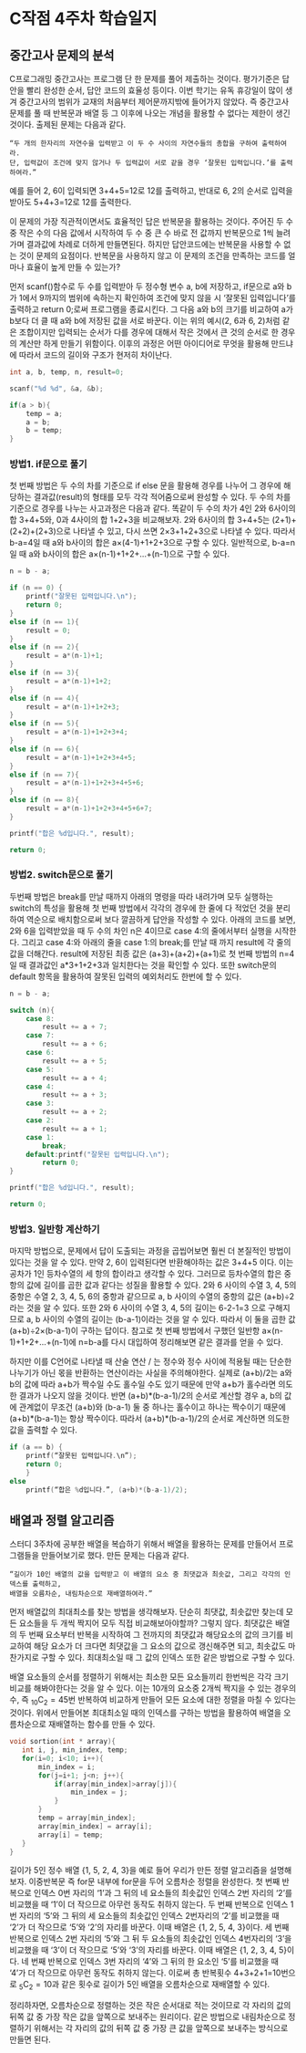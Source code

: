 # C작점 4주차 학습일지

## 중간고사 문제의 분석

 C프로그래밍 중간고사는 프로그램 단 한 문제를 풀어 제출하는 것이다. 평가기준은 답안을 빨리 완성한 순서, 답안 코드의 효율성 등이다. 이번 학기는 유독 휴강일이 많이 생겨 중간고사의 범위가 교재의 처음부터 제어문까지밖에 들어가지 않았다. 즉 중간고사 문제를 풀 때 반복문과 배열 등 그 이후에 나오는 개념을 활용할 수 없다는 제한이 생긴 것이다. 출제된 문제는 다음과 같다. 

```
“두 개의 한자리의 자연수을 입력받고 이 두 수 사이의 자연수들의 총합을 구하여 출력하여라.
단, 입력값이 조건에 맞지 않거나 두 입력값이 서로 같을 경우 ‘잘못된 입력입니다.’를 출력하여라.” 
```

예를 들어 2, 6이 입력되면 3+4+5=12로 12를 출력하고, 반대로 6, 2의 순서로 입력을 받아도 5+4+3=12로 12를 출력한다. 

 이 문제의 가장 직관적이면서도 효율적인 답은 반복문을 활용하는 것이다. 주어진 두 수 중 작은 수의 다음 값에서 시작하여 두 수 중 큰 수 바로 전 값까지 반복문으로 1씩 늘려가며 결과값에 차례로 더하게 만들면된다. 하지만 답안코드에는 반복문을 사용할 수 없는 것이 문제의 요점이다. 반복문을 사용하지 않고 이 문제의 조건을 만족하는 코드를 얼마나 효율이 높게 만들 수 있는가?


 먼저 scanf()함수로 두 수를 입력받아 두 정수형 변수 a, b에 저장하고, if문으로 a와 b가 1에서 9까지의 범위에 속하는지 확인하여 조건에 맞지 않을 시 ‘잘못된 입력입니다’를 출력하고 return 0;로써 프로그램을 종료시킨다. 그 다음 a와 b의 크기를 비교하여 a가 b보다 더 클 때 a와 b에 저장된 값을 서로 바꾼다. 이는 위의 예시(2, 6과 6, 2)처럼 같은 조합이지만 입력되는 순서가 다를 경우에 대해서 작은 것에서 큰 것의 순서로 한 경우의 계산만 하게 만들기 위함이다. 이후의 과정은 어떤 아이디어로 무엇을 활용해 만드냐에 따라서 코드의 길이와 구조가 현저히 차이난다.

```c
int a, b, temp, n, result=0;

scanf("%d %d", &a, &b);

if(a > b){
	temp = a;
	a = b;
	b = temp;
}
```



### 방법1. if문으로 풀기

 첫 번째 방법은 두 수의 차를 기준으로 if else 문을 활용해 경우를 나누어 그 경우에 해당하는 결과값(result)의 형태를 모두 각각 적어줌으로써 완성할 수 있다. 두 수의 차를 기준으로 경우를 나누는 사고과정은 다음과 같다. 똑같이 두 수의 차가 4인 2와 6사이의 합 3+4+5와, 0과 4사이의 합 1+2+3을 비교해보자. 2와 6사이의 합 3+4+5는 (2+1)+(2+2)+(2+3)으로 나타낼 수 있고, 다시 쓰면 2×3+1+2+3으로 나타낼 수 있다. 따라서 b-a=4일 때 a와 b사이의 합은 a×(4-1)+1+2+3으로 구할 수 있다. 일반적으로, b-a=n일 때 a와 b사이의 합은 a×(n-1)+1+2+…+(n-1)으로 구할 수 있다. 

```c
n = b - a;

if (n == 0) {
	printf("잘못된 입력입니다.\n");
	return 0;
}
else if (n == 1){
	result = 0;
}
else if (n == 2){
	result = a*(n-1)+1;
}
else if (n == 3){
	result = a*(n-1)+1+2;
}
else if (n == 4){
	result = a*(n-1)+1+2+3;
}
else if (n == 5){
	result = a*(n-1)+1+2+3+4;
}
else if (n == 6){
	result = a*(n-1)+1+2+3+4+5;
}
else if (n == 7){
	result = a*(n-1)+1+2+3+4+5+6;
}
else if (n == 8){
	result = a*(n-1)+1+2+3+4+5+6+7;
}

printf("합은 %d입니다.", result);

return 0;
```



### 방법2. switch문으로 풀기

 두번째 방법은 break를 만날 때까지 아래의 명령을 따라 내려가며 모두 실행하는 switch의 특성을 활용해 첫 번째 방법에서 각각의 경우에 한 줄에 다 적었던 것을 분리하여 역순으로 배치함으로써 보다 깔끔하게 답안을 작성할 수 있다. 아래의 코드를 보면, 2와 6을 입력받았을 때 두 수의 차인 n은 4이므로 case 4:의 줄에서부터 실행을 시작한다. 그리고 case 4:와 아래의 줄을 case 1:의 break;를 만날 때 까지 result에 각 줄의 값을 더해간다. result에 저장된 최종 값은 (a+3)+(a+2)+(a+1)로 첫 번째 방법의 n=4일 때 결과값인 a*3+1+2+3과 일치한다는 것을 확인할 수 있다. 또한 switch문의 default 항목을 활용하여 잘못된 입력의 예외처리도 한번에 할 수 있다.

```c
n = b - a;

switch (n){
	case 8:
		result += a + 7;
	case 7:
		result += a + 6;
	case 6:
		result += a + 5;
	case 5:
		result += a + 4;
	case 4:
		result += a + 3;
	case 3:
		result += a + 2;
	case 2:
		result += a + 1;
	case 1:
		break;
	default:printf("잘못된 입력입니다.\n"); 
		return 0;
}

printf("합은 %d입니다.", result);

return 0;
```



### 방법3. 일반항 계산하기

 마지막 방법으로, 문제에서 답이 도출되는 과정을 곱씹어보면 훨씬 더 본질적인 방법이 있다는 것을 알 수 있다. 만약 2, 6이 입력된다면 반환해야하는 값은 3+4+5 이다. 이는 공차가 1인 등차수열의 세 항의 합이라고 생각할 수 있다. 그러므로 등차수열의 합은 중항의 값에 길이를 곱한 값과 같다는 성질을 활용할 수 있다. 2와 6 사이의 수열 3, 4, 5의 중항은 수열 2, 3, 4, 5, 6의 중항과 같으므로 a, b 사이의 수열의 중항의 값은 (a+b)÷2라는 것을 알 수 있다. 또한 2와 6 사이의 수열 3, 4, 5의 길이는 6-2-1=3 으로 구해지므로  a, b 사이의 수열의 길이는 (b-a-1)이라는 것을 알 수 있다. 따라서 이 둘을 곱한 값 (a+b)÷2×(b-a-1)이 구하는 답이다. 참고로 첫 번째 방법에서 구했던 일반항 a×(n-1)+1+2+…+(n-1)에 n=b-a를 다시 대입하여 정리해보면 같은 결과를 얻을 수 있다.

 하지만 이를 C언어로 나타낼 때 산술 연산 / 는 정수와 정수 사이에 적용될 때는 단순한 나누기가 아닌 몫을 반환하는 연산이라는 사실을 주의해야한다. 실제로 (a+b)/2는 a와 b의 값에 따라 a+b가 짝수일 수도 홀수일 수도 있기 때문에 만약 a+b가 홀수라면 의도한 결과가 나오지 않을 것이다. 반면 (a+b)\*(b-a-1)/2의 순서로 계산할 경우 a, b의 값에 관계없이 무조건 (a+b)와 (b-a-1) 둘 중 하나는 홀수이고 하나는 짝수이기 때문에 (a+b)\*(b-a-1)는 항상 짝수이다. 따라서 (a+b)*(b-a-1)/2의 순서로 계산하면 의도한 값을 출력할 수 있다.

```c
if (a == b) {
	printf(“잘못된 입력입니다.\n”);
	return 0;
	}
else
	printf(“합은 %d입니다.”, (a+b)*(b-a-1)/2);
```





## 배열과 정렬 알고리즘

 스터디 3주차에 공부한 배열을 복습하기 위해서 배열을 활용하는 문제를 만들어서 프로그램들을 만들어보기로 했다. 만든 문제는 다음과 같다. 

```
“길이가 10인 배열의 값을 입력받고 이 배열의 요소 중 최댓값과 최솟값, 그리고 각각의 인덱스를 출력하고,
배열을 오름차순, 내림차순으로 재배열하여라.” 
```

 먼저 배열값의 최대최소를 찾는 방법을 생각해보자. 단순히 최댓값, 최솟값만 찾는데 모든 요소들을 두 개씩 짝지어 모두 직접 비교해보아야할까? 그렇지 않다. 최댓값은 배열의 두 번째 요소부터 반복을 시작하여 그 전까지의 최댓값과 해당요소의 값의 크기를 비교하여 해당 요소가 더 크다면 최댓값을 그 요소의 값으로 갱신해주면 되고, 최솟값도 마찬가지로 구할 수 있다. 최대최소일 때 그 값의 인덱스 또한 같은 방법으로 구할 수 있다. 

 배열 요소들의 순서를 정렬하기 위해서는 최소한 모든 요소들끼리 한번씩은 각각 크기 비교를 해봐야한다는 것을 알 수 있다. 이는 10개의 요소중 2개씩 짝지을 수 있는 경우의 수, 즉 $_{10}\mathrm{C}_2=45$번 반복하여 비교하게 만들어 모든 요소에 대한 정렬을 마칠 수 있다는 것이다. 위에서 만들어본 최대최소일 때의 인덱스를 구하는 방법을 활용하여 배열을 오름차순으로 재배열하는 함수를 만들 수 있다.

 ```c
void sortion(int * array){
	int i, j, min_index, temp;
	for(i=0; i<10; i++){
		min_index = i;
		for(j=i+1; j<n; j++){
			if(array[min_index]>array[j]){
				min_index = j;
			}
		}
		temp = array[min_index];
		array[min_index] = array[i];
		array[i] = temp;
	}
}
 ```

 길이가 5인 정수 배열 {1, 5, 2, 4, 3}을 예로 들어 우리가 만든 정렬 알고리즘을 설명해보자. 이중반복문 즉 for문 내부에 for문을 두어 오름차순 정렬을 완성한다. 첫 번째 반복으로 인덱스 0번 자리의 ‘1’과 그 뒤의 네 요소들의 최솟값인 인덱스 2번 자리의 ‘2’를 비교했을 때 ‘1’이 더 작으므로 아무런 동작도 취하지 않는다. 두 번째 반복으로 인덱스 1번 자리의 ‘5’와 그 뒤의 세 요소들의 최솟값인 인덱스 2번자리의 ‘2’를 비교했을 때 ‘2’가 더 작으므로 ‘5’와 ‘2’의 자리를 바꾼다. 이때 배열은 {1, 2, 5, 4, 3}이다. 세 번째 반복으로 인덱스 2번 자리의 ‘5’와 그 뒤 두 요소들의 최솟값인 인덱스 4번자리의 ‘3’을 비교했을 때 ‘3’이 더 작으므로 ‘5’와 ‘3’의 자리를 바꾼다. 이때 배열은 {1, 2, 3, 4, 5}이다. 네 번째 반복으로 인덱스 3번 자리의 ‘4’와 그 뒤의 한 요소인 ‘5’를 비교했을 때 ‘4’가 더 작으므로 아무런 동작도 취하지 않는다. 이로써 총 반복횟수 4+3+2+1=10번으로 $_{5}\mathrm{C}_2=10$과 같은 횟수로 길이가 5인 배열을 오름차순으로 재배열할 수 있다.


 정리하자면, 오름차순으로 정렬하는 것은 작은 순서대로 적는 것이므로 각 자리의 값의 뒤쪽 값 중 가장 작은 값을 앞쪽으로 보내주는 원리이다. 같은 방법으로 내림차순으로 정렬하기 위해서는 각 자리의 값의 뒤쪽 값 중 가장 큰 값을 앞쪽으로 보내주는 방식으로 만들면 된다.
